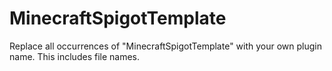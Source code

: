 # MinecraftSpigotTemplate

Replace all occurrences of "MinecraftSpigotTemplate" with your own plugin name. This includes file names.
